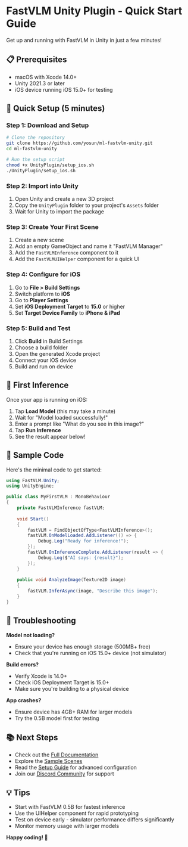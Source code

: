 # FastVLM Unity Plugin - Quick Start Guide

Get up and running with FastVLM in Unity in just a few minutes!

## 📋 Prerequisites

- macOS with Xcode 14.0+
- Unity 2021.3 or later
- iOS device running iOS 15.0+ for testing

## 🚀 Quick Setup (5 minutes)

### Step 1: Download and Setup
```bash
# Clone the repository
git clone https://github.com/yosun/ml-fastvlm-unity.git
cd ml-fastvlm-unity

# Run the setup script
chmod +x UnityPlugin/setup_ios.sh
./UnityPlugin/setup_ios.sh
```

### Step 2: Import into Unity
1. Open Unity and create a new 3D project
2. Copy the `UnityPlugin` folder to your project's `Assets` folder
3. Wait for Unity to import the package

### Step 3: Create Your First Scene
1. Create a new scene
2. Add an empty GameObject and name it "FastVLM Manager"
3. Add the `FastVLMInference` component to it
4. Add the `FastVLMUIHelper` component for a quick UI

### Step 4: Configure for iOS
1. Go to **File > Build Settings**
2. Switch platform to **iOS**
3. Go to **Player Settings**
4. Set **iOS Deployment Target** to **15.0** or higher
5. Set **Target Device Family** to **iPhone & iPad**

### Step 5: Build and Test
1. Click **Build** in Build Settings
2. Choose a build folder
3. Open the generated Xcode project
4. Connect your iOS device
5. Build and run on device

## 🎯 First Inference

Once your app is running on iOS:

1. Tap **Load Model** (this may take a minute)
2. Wait for "Model loaded successfully!"
3. Enter a prompt like "What do you see in this image?"
4. Tap **Run Inference**
5. See the result appear below!

## 📱 Sample Code

Here's the minimal code to get started:

```csharp
using FastVLM.Unity;
using UnityEngine;

public class MyFirstVLM : MonoBehaviour 
{
    private FastVLMInference fastVLM;
    
    void Start() 
    {
        fastVLM = FindObjectOfType<FastVLMInference>();
        fastVLM.OnModelLoaded.AddListener(() => {
            Debug.Log("Ready for inference!");
        });
        fastVLM.OnInferenceComplete.AddListener(result => {
            Debug.Log($"AI says: {result}");
        });
    }
    
    public void AnalyzeImage(Texture2D image) 
    {
        fastVLM.InferAsync(image, "Describe this image");
    }
}
```

## 🔧 Troubleshooting

**Model not loading?**
- Ensure your device has enough storage (500MB+ free)
- Check that you're running on iOS 15.0+ device (not simulator)

**Build errors?**
- Verify Xcode is 14.0+
- Check iOS Deployment Target is 15.0+
- Make sure you're building to a physical device

**App crashes?**
- Ensure device has 4GB+ RAM for larger models
- Try the 0.5B model first for testing

## 📚 Next Steps

- Check out the [Full Documentation](README.md)
- Explore the [Sample Scenes](Samples~/BasicExample/)
- Read the [Setup Guide](SETUP_GUIDE.md) for advanced configuration
- Join our [Discord Community](https://discord.gg/fastvlm) for support

## 💡 Tips

- Start with FastVLM 0.5B for fastest inference
- Use the UIHelper component for rapid prototyping
- Test on device early - simulator performance differs significantly
- Monitor memory usage with larger models

**Happy coding! 🎉**
